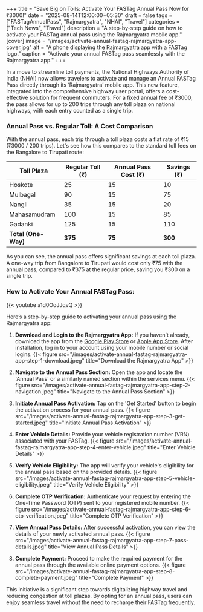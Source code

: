 +++
title = "Save Big on Tolls: Activate Your FASTag Annual Pass Now for ₹3000!"
date = "2025-08-14T12:00:00+05:30"
draft = false
tags = ["FASTagAnnualPass", "Rajmargyatra", "NHAI", "Travel"]
categories = ["Tech News", "Travel"]
description = "A step-by-step guide on how to activate your FASTag annual pass using the Rajmargyatra mobile app."
[cover]
  image = "/images/activate-annual-fastag-rajmargyatra-app-cover.jpg"
  alt = "A phone displaying the Rajmargyatra app with a FASTag logo."
  caption = "Activate your annual FASTag pass seamlessly with the Rajmargyatra app."
+++

In a move to streamline toll payments, the National Highways Authority of India (NHAI) now allows travelers to activate and manage an Annual FASTag Pass directly through its ‘Rajmargyatra’ mobile app. This new feature, integrated into the comprehensive highway user portal, offers a cost-effective solution for frequent commuters. For a fixed annual fee of ₹3000, the pass allows for up to 200 trips through any toll plaza on national highways, with each entry counted as a single trip.

### Annual Pass vs. Regular Toll: A Cost Comparison

With the annual pass, each trip through a toll plaza costs a flat rate of ₹15 (₹3000 / 200 trips). Let's see how this compares to the standard toll fees on the Bangalore to Tirupati route:

| Toll Plaza          | Regular Toll (₹) | Annual Pass Cost (₹) | Savings (₹) |
| ------------------- | ---------------- | -------------------- | ----------- |
| Hoskote             | 25               | 15                   | 10          |
| Mulbagal            | 90               | 15                   | 75          |
| Nangli              | 35               | 15                   | 20          |
| Mahasamudram        | 100              | 15                   | 85          |
| Gadanki             | 125              | 15                   | 110         |
| **Total (One-Way)** | **375**          | **75**               | **300**     |

As you can see, the annual pass offers significant savings at each toll plaza. A one-way trip from Bangalore to Tirupati would cost only ₹75 with the annual pass, compared to ₹375 at the regular price, saving you ₹300 on a single trip.

### How to Activate Your Annual FASTag Pass:

{{< youtube a1d0OoJJqvQ >}}

Here’s a step-by-step guide to activating your annual pass using the Rajmargyatra app:

1.  **Download and Login to the Rajmargyatra App:** If you haven't already, download the app from the [Google Play Store](https://play.google.com/store/apps/details?id=com.nhai.rajmargyatra) or [Apple App Store](https://apps.apple.com/in/app/rajmargyatra/id6449488412). After installation, log in to your account using your mobile number or social logins.
    {{< figure src="/images/activate-annual-fastag-rajmargyatra-app-step-1-download.jpeg" title="Download the Rajmargyatra App" >}}

2.  **Navigate to the Annual Pass Section:** Open the app and locate the 'Annual Pass' or a similarly named section within the services menu.
    {{< figure src="/images/activate-annual-fastag-rajmargyatra-app-step-2-navigation.jpeg" title="Navigate to the Annual Pass Section" >}}

3.  **Initiate Annual Pass Activation:** Tap on the 'Get Started' button to begin the activation process for your annual pass.
    {{< figure src="/images/activate-annual-fastag-rajmargyatra-app-step-3-get-started.jpeg" title="Initiate Annual Pass Activation" >}}

4.  **Enter Vehicle Details:** Provide your vehicle registration number (VRN) associated with your FASTag.
    {{< figure src="/images/activate-annual-fastag-rajmargyatra-app-step-4-enter-vehicle.jpeg" title="Enter Vehicle Details" >}}

5.  **Verify Vehicle Eligibility:** The app will verify your vehicle's eligibility for the annual pass based on the provided details.
    {{< figure src="/images/activate-annual-fastag-rajmargyatra-app-step-5-vehicle-eligibility.jpeg" title="Verify Vehicle Eligibility" >}}

6.  **Complete OTP Verification:** Authenticate your request by entering the One-Time Password (OTP) sent to your registered mobile number.
    {{< figure src="/images/activate-annual-fastag-rajmargyatra-app-step-6-otp-verification.jpeg" title="Complete OTP Verification" >}}

7.  **View Annual Pass Details:** After successful activation, you can view the details of your newly activated annual pass.
    {{< figure src="/images/activate-annual-fastag-rajmargyatra-app-step-7-pass-details.jpeg" title="View Annual Pass Details" >}}

8.  **Complete Payment:** Proceed to make the required payment for the annual pass through the available online payment options.
    {{< figure src="/images/activate-annual-fastag-rajmargyatra-app-step-8-complete-payment.jpeg" title="Complete Payment" >}}

This initiative is a significant step towards digitalizing highway travel and reducing congestion at toll plazas. By opting for an annual pass, users can enjoy seamless travel without the need to recharge their FASTag frequently.
